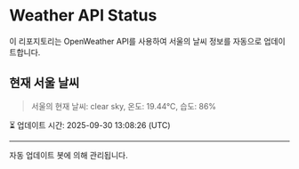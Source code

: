 
# Weather API Status

이 리포지토리는 OpenWeather API를 사용하여 서울의 날씨 정보를 자동으로 업데이트합니다.

## 현재 서울 날씨
> 서울의 현재 날씨: clear sky, 온도: 19.44°C, 습도: 86%

⏳ 업데이트 시간: 2025-09-30 13:08:26 (UTC)

---
자동 업데이트 봇에 의해 관리됩니다.
